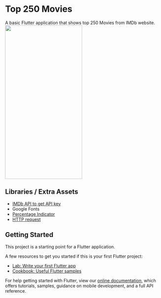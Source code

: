 # Top 250 Movies

A basic Flutter application that shows top 250 Movies from IMDb website.<br>
<img src = "https://user-images.githubusercontent.com/37806553/89217152-4d590f80-d5e9-11ea-9bf1-4151c7693d98.jpg" width="250" height="500">
 

## Libraries / Extra Assets
- [IMDb API to get API key](https://imdb-api.com/)
- Google Fonts
- [Percentage Indicator](https://pub.dev/packages/percent_indicator)
- [HTTP request](https://pub.dev/packages/http)

## Getting Started

This project is a starting point for a Flutter application.

A few resources to get you started if this is your first Flutter project:

- [Lab: Write your first Flutter app](https://flutter.dev/docs/get-started/codelab)
- [Cookbook: Useful Flutter samples](https://flutter.dev/docs/cookbook)

For help getting started with Flutter, view our
[online documentation](https://flutter.dev/docs), which offers tutorials,
samples, guidance on mobile development, and a full API reference.
